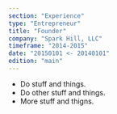 ```yaml
---
section: "Experience"
type: "Entrepreneur"
title: "Founder"
company: "Spark Hill, LLC"
timeframe: "2014-2015"
date: "20150101 <- 20140101"
edition: "main"
---
```

- Do stuff and things.
- Do other stuff and things.
- More stuff and thigns.